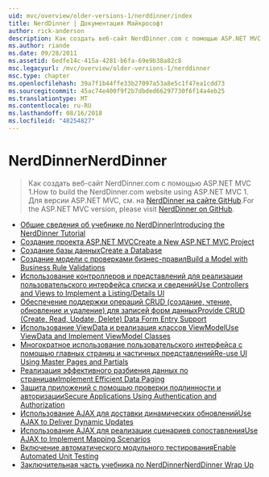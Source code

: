 ```yaml
---
uid: mvc/overview/older-versions-1/nerddinner/index
title: NerdDinner | Документация Майкрософт
author: rick-anderson
description: Как создать веб-сайт NerdDinner.com с помощью ASP.NET MVC 1. Для версии ASP.NET MVC 3 посетите nerddinner на сайте GitHub.
ms.author: riande
ms.date: 09/28/2011
ms.assetid: 6edfe14c-415a-4281-b6fa-69e9b38a82c8
msc.legacyurl: /mvc/overview/older-versions-1/nerddinner
msc.type: chapter
ms.openlocfilehash: 39a7f1b44ffe33b27097a53a8e5c1f47ea1cdd73
ms.sourcegitcommit: 45ac74e400f9f2b7dbded66297730f6f14a4eb25
ms.translationtype: MT
ms.contentlocale: ru-RU
ms.lasthandoff: 08/16/2018
ms.locfileid: "48254827"
---
```

<a name="nerddinner"></a><span data-ttu-id="c0c97-104">NerdDinner</span><span class="sxs-lookup"><span data-stu-id="c0c97-104">NerdDinner</span></span>
====================
> <span data-ttu-id="c0c97-105">Как создать веб-сайт NerdDinner.com с помощью ASP.NET MVC 1.</span><span class="sxs-lookup"><span data-stu-id="c0c97-105">How to build the NerdDinner.com website using ASP.NET MVC 1.</span></span> <span data-ttu-id="c0c97-106">Для версии ASP.NET MVC, см. на [NerdDinner на сайте GitHub](https://github.com/AspNetMVPSamples/NerdDinner).</span><span class="sxs-lookup"><span data-stu-id="c0c97-106">For the ASP.NET MVC version, please visit [NerdDinner on GitHub](https://github.com/AspNetMVPSamples/NerdDinner).</span></span>


- [<span data-ttu-id="c0c97-107">Общие сведения об учебнике по NerdDinner</span><span class="sxs-lookup"><span data-stu-id="c0c97-107">Introducing the NerdDinner Tutorial</span></span>](introducing-the-nerddinner-tutorial.md)
- [<span data-ttu-id="c0c97-108">Создание проекта ASP.NET MVC</span><span class="sxs-lookup"><span data-stu-id="c0c97-108">Create a New ASP.NET MVC Project</span></span>](create-a-new-aspnet-mvc-project.md)
- [<span data-ttu-id="c0c97-109">Создание базы данных</span><span class="sxs-lookup"><span data-stu-id="c0c97-109">Create a Database</span></span>](create-a-database.md)
- [<span data-ttu-id="c0c97-110">Создание модели с проверками бизнес-правил</span><span class="sxs-lookup"><span data-stu-id="c0c97-110">Build a Model with Business Rule Validations</span></span>](build-a-model-with-business-rule-validations.md)
- [<span data-ttu-id="c0c97-111">Использование контроллеров и представлений для реализации пользовательского интерфейса списка и сведений</span><span class="sxs-lookup"><span data-stu-id="c0c97-111">Use Controllers and Views to Implement a Listing/Details UI</span></span>](use-controllers-and-views-to-implement-a-listingdetails-ui.md)
- [<span data-ttu-id="c0c97-112">Обеспечение поддержки операций CRUD (создание, чтение, обновление и удаление) для записей форм данных</span><span class="sxs-lookup"><span data-stu-id="c0c97-112">Provide CRUD (Create, Read, Update, Delete) Data Form Entry Support</span></span>](provide-crud-create-read-update-delete-data-form-entry-support.md)
- [<span data-ttu-id="c0c97-113">Использование ViewData и реализация классов ViewModel</span><span class="sxs-lookup"><span data-stu-id="c0c97-113">Use ViewData and Implement ViewModel Classes</span></span>](use-viewdata-and-implement-viewmodel-classes.md)
- [<span data-ttu-id="c0c97-114">Многократное использование пользовательского интерфейса с помощью главных страниц и частичных представлений</span><span class="sxs-lookup"><span data-stu-id="c0c97-114">Re-use UI Using Master Pages and Partials</span></span>](re-use-ui-using-master-pages-and-partials.md)
- [<span data-ttu-id="c0c97-115">Реализация эффективного разбиения данных по страницам</span><span class="sxs-lookup"><span data-stu-id="c0c97-115">Implement Efficient Data Paging</span></span>](implement-efficient-data-paging.md)
- [<span data-ttu-id="c0c97-116">Защита приложений с помощью проверки подлинности и авторизации</span><span class="sxs-lookup"><span data-stu-id="c0c97-116">Secure Applications Using Authentication and Authorization</span></span>](secure-applications-using-authentication-and-authorization.md)
- [<span data-ttu-id="c0c97-117">Использование AJAX для доставки динамических обновлений</span><span class="sxs-lookup"><span data-stu-id="c0c97-117">Use AJAX to Deliver Dynamic Updates</span></span>](use-ajax-to-deliver-dynamic-updates.md)
- [<span data-ttu-id="c0c97-118">Использование AJAX для реализации сценариев сопоставления</span><span class="sxs-lookup"><span data-stu-id="c0c97-118">Use AJAX to Implement Mapping Scenarios</span></span>](use-ajax-to-implement-mapping-scenarios.md)
- [<span data-ttu-id="c0c97-119">Включение автоматического модульного тестирования</span><span class="sxs-lookup"><span data-stu-id="c0c97-119">Enable Automated Unit Testing</span></span>](enable-automated-unit-testing.md)
- [<span data-ttu-id="c0c97-120">Заключительная часть учебника по NerdDinner</span><span class="sxs-lookup"><span data-stu-id="c0c97-120">NerdDinner Wrap Up</span></span>](nerddinner-wrap-up.md)

